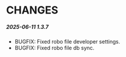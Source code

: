 # CHANGES

##### 2025-06-11 1.3.7

- BUGFIX: Fixed robo file developer settings.
- BUGFIX: Fixed robo file db sync.
